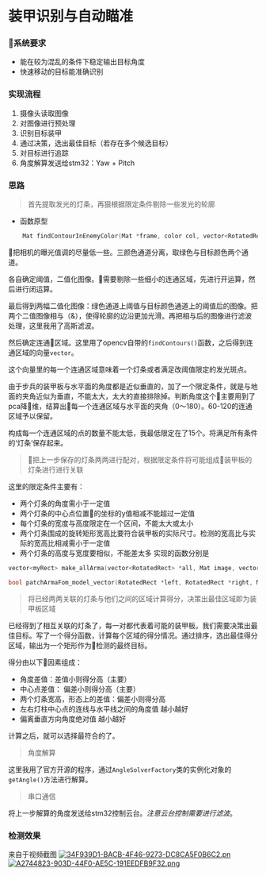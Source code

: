 # 装甲识别与自动瞄准

### 系统要求
+ 能在较为混乱的条件下稳定输出目标角度
+ 快速移动的目标能准确识别
### 实现流程
1. 摄像头读取图像 
2. 对图像进行预处理
3. 识别目标装甲
4. 通过决策，选出最佳目标（若存在多个候选目标）
5. 对目标进行追踪
6. 角度解算发送给stm32：Yaw + Pitch

### 思路
>首先提取发光的灯条，再狠根据限定条件剔除一些发光的轮廓
+ 函数原型
```c
    Mat findContourInEnemyColor(Mat *frame, color col, vector<RotatedRect> *rotateRects, vector<vector<Point>> *points)
```
把相机的曝光值调的尽量低一些。三颜色通道分离，取绿色与目标颜色两个通道。

各自确定阈值，二值化图像。需要剔除一些细小的连通区域，先进行开运算，然后进行闭运算。

最后得到两幅二值化图像：绿色通道上阈值与目标颜色通道上的阈值后的图像。把两个二值图像相与（&），使得轮廓的边沿更加光滑。再把相与后的图像进行滤波处理，这里我用了高斯滤波。

然后确定连通区域。这里用了opencv自带的`findContours()`函数，之后得到连通区域的向量`vector`。

这个向量里的每一个连通区域意味着一个灯条或者满足改阈值限定的发光斑点。

由于步兵的装甲板与水平面的角度都是近似垂直的，加了一个限定条件，就是与地面的夹角近似为垂直，不能太大，太大的直接排除掉。判断角度这个主要用到了pca降维，结算出每一个连通区域与水平面的夹角（0～180）。60-120的连通区域予以保留。

构成每一个连通区域的点的数量不能太低，我最低限定在了15个。将满足所有条件的‘灯条’保存起来。
>把上一步保存的灯条两两进行配对，根据限定条件将可能组成装甲板的灯条进行进行关联

这里的限定条件主要有：
+ 两个灯条的角度需小于一定值
+ 两个灯条的中心点位置的坐标的y值相减不能超过一定值
+ 每个灯条的宽度与高度限定在一个区间，不能太大或太小
+ 两个灯条围成的旋转矩形宽高比要符合装甲板的实际尺寸。检测的宽高比与实际的宽高比相减需小于一定值
+ 两个灯条的高度与宽度要相似，不能差太多
实现的函数分别是
``` c
vector<myRect> make_allArma(vector<RotatedRect> *all, Mat image, vector<vector<Point>> *points)

bool patchArmaFom_model_vector(RotatedRect *left, RotatedRect *right, Mat binayImag)
```
>将已经两两关联的灯条与他们之间的区域计算得分，决策出最佳区域即为装甲板区域

已经得到了相互关联的灯条了，每一对都代表着可能的装甲板。我们需要决策出最佳目标。写了一个得分函数，计算每个区域的得分情况。通过排序，选出最佳得分区域，输出为一个矩形作为检测的最终目标。

得分由以下因素组成：
+ 角度差值：差值小则得分高（主要）
+ 中心点差值： 偏差小则得分高（主要）
+ 两个灯条宽高，形态上的差值：偏差小则得分高
+ 左右灯柱中心点的连线与水平线之间的角度值 越小越好
+ 偏离垂直方向角度绝对值 越小越好

计算之后，就可以选择最符合的了。

>角度解算  

这里我用了官方开源的程序，通过`AngleSolverFactory`类的实例化对象的`getAngle()`方法进行解算。

>串口通信

将上一步解算的角度发送给stm32控制云台。*注意云台控制需要进行滤波*。

### 检测效果

来自于视频截图
[![34F939D1-BACB-4F46-9273-DC8CA5F0B6C2.pn](https://i.loli.net/2018/11/06/5be18a353921b.png)](https://i.loli.net/2018/11/06/5be18a353921b.png)
[![A2744823-903D-44F0-AE5C-191EEDFB9F32.png](https://i.loli.net/2018/11/06/5be18a35ec99e.png)](https://i.loli.net/2018/11/06/5be18a35ec99e.png)